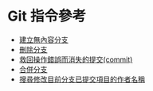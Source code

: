 Git 指令參考
===========

* [建立無內容分支](zh-tw/create-empty-branch.md)
* [刪除分支](zh-tw/delete-branch.md)
* [救回操作錯誤而消失的提交(commit)](zh-tw/recovery-disappearance-commit.md)
* [合併分支](zh-tw/merge-branch.md)
* [搜尋修改目前分支已提交項目的作者名稱](zh-tw/current-branch-author-rewrite.md)
